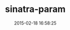 ---
layout: post
title:  "sinatra-param"
repo:   "mattt/sinatra-param"
date:   2015-02-18 16:58:25
gemurl: https://github.com/mattt/sinatra-param
---